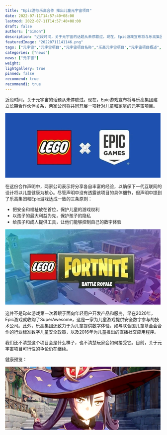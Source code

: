 ```yaml
---
title: "Epic游与乐高合作 推出儿童元宇宙项目"
date: 2022-07-11T14:57:40+08:00
lastmod: 2022-07-11T14:57:40+08:00
draft: false
authors: ["Simon"]
description: "近段时间，关于元宇宙的话题从未停歇过。现在，Epic游戏宣布将与乐高集团建立长期合作伙伴关系，两家公司将共同开展一项针对儿童和家庭的元宇宙项目。"
featuredImage: "20220711141146.png"
tags: ["元宇宙","元宇宙项目","元宇宙项目名称","乐高元宇宙项目","元宇宙项目概述","儿童元宇宙项目"]
categories: ["news"]
news: ["元宇宙"]
weight: 
lightgallery: true
pinned: false
recommend: true
recommend1: true
---
```


近段时间，关于元宇宙的话题从未停歇过。现在，Epic游戏宣布将与乐高集团建立长期合作伙伴关系，两家公司将共同开展一项针对儿童和家庭的元宇宙项目。

![配图](20220711141146.png)

在这份合作声明中，两家公司表示将分享各自丰富的经验，以确保下一代互联网的设计将以儿童健康为核心。尽管声明中没有透露该项目的具体细节，但声明中提到了乐高集团和Epic游戏达成一致的三条原则：

- 把安全和福祉放在首位，保护儿童的游戏权利
- 以孩子的最大利益为先，保护孩子的隐私
- 给孩子和成人提供工具，让他们能够控制自己的数字体验

![配图](20220711141157.png)

这并不是Epic游戏第一次着眼于面向年轻用户开发产品和服务，早在2020年，Epic游戏就收购了SuperAwesome，这是一家为儿童游戏提供安全数字参与的技术公司。此外，乐高集团还致力于为儿童提供数字体验，如与联合国儿童基金会合作的行业标准数字儿童安全政策，以及2016年为儿童推出的直播社交应用程序。

我们还不清楚这个项目会是什么样子，也不清楚玩家会如何接受它。目前，关于元宇宙项目可行性的争论仍在继续。

健康预览：

![配图](20220711141211.png)